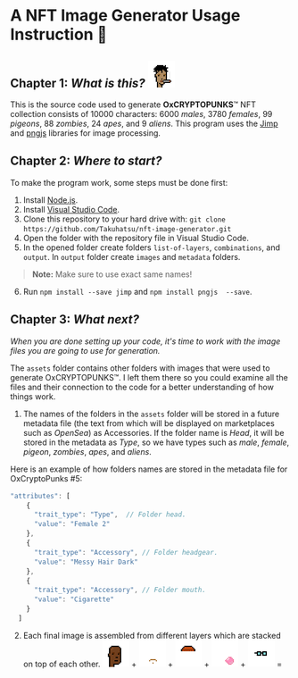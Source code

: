 # A NFT Image Generator Usage Instruction 📕

## Chapter 1: _What is this?_ ![alt text](https://github.com/Takuhatsu/nft-image-generator/blob/main/instruction-add-files/oxpunk0005.png  "OxCryptoPunk #5")
This is the source code used to generate **OxCRYPTOPUNKS**™ NFT collection consists of 10000 characters: 6000 _males_, 3780 _females_, 99 _pigeons_, 88 _zombies_, 24 _apes_, and 9 _aliens_.
This program uses the [Jimp](https://github.com/jimp-dev/jimp) and [pngjs](https://github.com/pngjs/pngjs) libraries for image processing.

## Chapter 2: _Where to start?_ 

To make the program work, some steps must be done first:
1. Install [Node.js](https://nodejs.dev/en/download/).
2. Install [Visual Studio Code](https://code.visualstudio.com/download).
3. Clone this repository to your hard drive with:
``git clone https://github.com/Takuhatsu/nft-image-generator.git``
4. Open the folder with the repository file in Visual Studio Code.
5. In the opened folder create folders ``list-of-layers``, ``combinations``, and ``output``. 
In ``output`` folder create ``images`` and ``metadata`` folders.
> **Note:** Make sure to use exact same names!
6. Run ``npm install --save jimp`` and ``npm install pngjs  --save``.

## Chapter 3: _What next?_

_When you are done setting up your code, it's time to work with the image files you are going to use for generation._

The ``assets`` folder contains other folders with images that were used to generate OxCRYPTOPUNKS™. I left them there so you could examine all the files and their connection to the code for a better understanding of how things work.

1. The names of the folders in the ``assets`` folder will be stored in a future metadata file (the text from which will be displayed on marketplaces such as _OpenSea_) as Accessories. If the folder name is _Head_, it will be stored in the metadata as _Type_, so we have types such as _male_, _female_, _pigeon_, _zombies_, _apes_, and _aliens_.

Here is an example of how folders names are stored in the metadata file for OxCryptoPunks #5:

```javascript
"attributes": [
    {
      "trait_type": "Type",  // Folder head.
      "value": "Female 2"
    },
    {
      "trait_type": "Accessory", // Folder headgear.
      "value": "Messy Hair Dark"
    },
    {
      "trait_type": "Accessory", // Folder mouth.
      "value": "Cigarette"
    }
  ]
  ```

  2. Each final image is assembled from different layers which are stacked on top of each other.
  ![alt text](https://github.com/Takuhatsu/nft-image-generator/blob/main/instruction-add-files/male%201.png  "male 1") + ![alt text](https://github.com/Takuhatsu/nft-image-generator/blob/main/instruction-add-files/anchor.png  "anchor") + ![alt text](https://github.com/Takuhatsu/nft-image-generator/blob/main/instruction-add-files/knitted%20cap.png  "knitted cap") + ![alt text](https://github.com/Takuhatsu/nft-image-generator/blob/main/instruction-add-files/bubble%20gum.png  "bubble gum") + ![alt text](https://github.com/Takuhatsu/nft-image-generator/blob/main/instruction-add-files/nerd%20glasses.png  "nerd glasses") = 
  